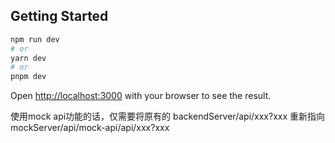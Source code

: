 ## Getting Started

```bash
npm run dev
# or
yarn dev
# or
pnpm dev
```

Open [http://localhost:3000](http://localhost:3000) with your browser to see the result.

使用mock api功能的话，仅需要将原有的 backendServer/api/xxx?xxx 重新指向 mockServer/api/mock-api/api/xxx?xxx